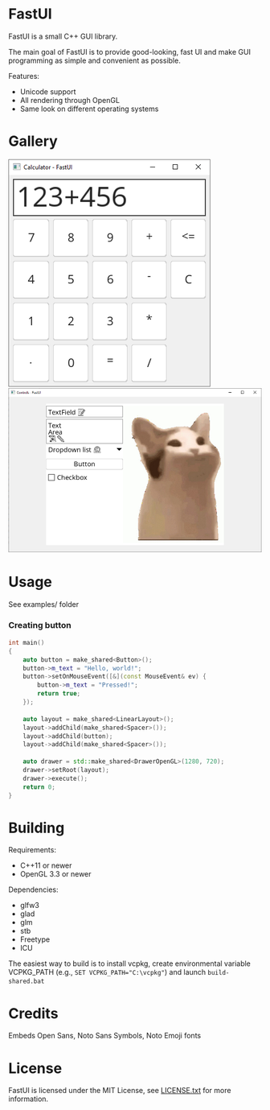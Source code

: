 # FastUI

FastUI is a small C++ GUI library. 

The main goal of FastUI is to provide good-looking, fast UI and make GUI programming as simple and convenient as possible.

Features:
- Unicode support
- All rendering through OpenGL
- Same look on different operating systems

# Gallery

![Calculator](calculator.png)
![All controls](controls.png)

# Usage

See examples/ folder

### Creating button
```cpp
int main()
{
	auto button = make_shared<Button>();
	button->m_text = "Hello, world!";
	button->setOnMouseEvent([&](const MouseEvent& ev) {
		button->m_text = "Pressed!";
		return true;
	});

	auto layout = make_shared<LinearLayout>();
	layout->addChild(make_shared<Spacer>());
	layout->addChild(button);
	layout->addChild(make_shared<Spacer>());

	auto drawer = std::make_shared<DrawerOpenGL>(1280, 720);
	drawer->setRoot(layout);
	drawer->execute();
	return 0;
}
```

# Building

Requirements:
- C++11 or newer
- OpenGL 3.3 or newer

Dependencies:
- glfw3
- glad
- glm
- stb
- Freetype
- ICU

The easiest way to build is to install vcpkg, create environmental variable VCPKG_PATH (e.g., ```SET VCPKG_PATH="C:\vcpkg"```) and launch ```build-shared.bat```

# Credits

Embeds Open Sans, Noto Sans Symbols, Noto Emoji fonts

# License

FastUI is licensed under the MIT License, see [LICENSE.txt](https://github.com/TodorHryn/FastUI/blob/master/LICENSE.txt) for more information.
